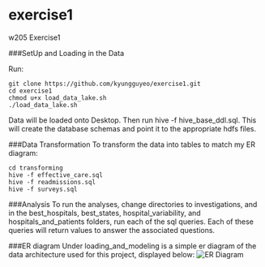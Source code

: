 # exercise1
w205 Exercise1

###SetUp and Loading in the Data

Run:
```
git clone https://github.com/kyungguyeo/exercise1.git
cd exercise1
chmod u+x load_data_lake.sh
./load_data_lake.sh
```
Data will be loaded onto Desktop. Then run hive -f hive_base_ddl.sql. This will create the database schemas and point it to the appropriate hdfs files.


###Data Transformation
To transform the data into tables to match my ER diagram:
```
cd transforming
hive -f effective_care.sql
hive -f readmissions.sql
hive -f surveys.sql
```

###Analysis
To run the analyses, change directories to investigations, and in the best_hospitals, best_states, hospital_variability, and hospitals_and_patients folders, run each of the sql queries. Each of these queries will return values to answer the associated questions.

###ER diagram
Under loading_and_modeling is a simple er diagram of the data architecture used for this project, displayed below: 
![ER Diagram](/loading_and_modeling/ex1_er_diagram.png)